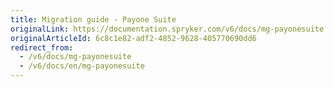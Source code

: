 ```yaml
---
title: Migration guide - Payone Suite
originalLink: https://documentation.spryker.com/v6/docs/mg-payonesuite
originalArticleId: 6c8c1e82-adf2-4852-9628-405770690dd6
redirect_from:
  - /v6/docs/mg-payonesuite
  - /v6/docs/en/mg-payonesuite
---
```



